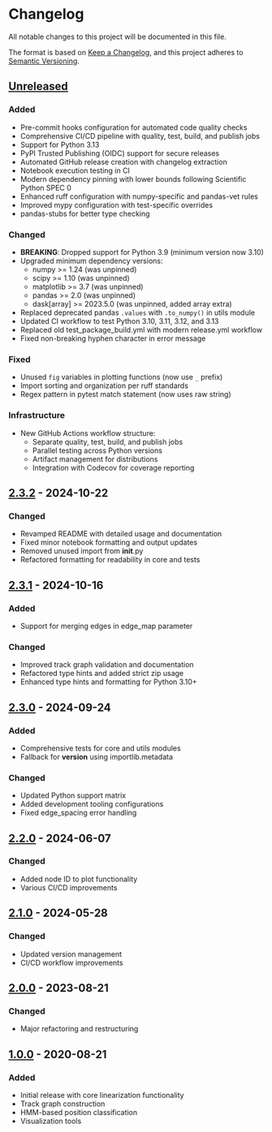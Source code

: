 # Changelog

All notable changes to this project will be documented in this file.

The format is based on [Keep a Changelog](https://keepachangelog.com/en/1.0.0/),
and this project adheres to [Semantic Versioning](https://semver.org/spec/v2.0.0.html).

## [Unreleased]

### Added
- Pre-commit hooks configuration for automated code quality checks
- Comprehensive CI/CD pipeline with quality, test, build, and publish jobs
- Support for Python 3.13
- PyPI Trusted Publishing (OIDC) support for secure releases
- Automated GitHub release creation with changelog extraction
- Notebook execution testing in CI
- Modern dependency pinning with lower bounds following Scientific Python SPEC 0
- Enhanced ruff configuration with numpy-specific and pandas-vet rules
- Improved mypy configuration with test-specific overrides
- pandas-stubs for better type checking

### Changed
- **BREAKING**: Dropped support for Python 3.9 (minimum version now 3.10)
- Upgraded minimum dependency versions:
  - numpy >= 1.24 (was unpinned)
  - scipy >= 1.10 (was unpinned)
  - matplotlib >= 3.7 (was unpinned)
  - pandas >= 2.0 (was unpinned)
  - dask[array] >= 2023.5.0 (was unpinned, added array extra)
- Replaced deprecated pandas `.values` with `.to_numpy()` in utils module
- Updated CI workflow to test Python 3.10, 3.11, 3.12, and 3.13
- Replaced old test_package_build.yml with modern release.yml workflow
- Fixed non-breaking hyphen character in error message

### Fixed
- Unused `fig` variables in plotting functions (now use `_` prefix)
- Import sorting and organization per ruff standards
- Regex pattern in pytest match statement (now uses raw string)

### Infrastructure
- New GitHub Actions workflow structure:
  - Separate quality, test, build, and publish jobs
  - Parallel testing across Python versions
  - Artifact management for distributions
  - Integration with Codecov for coverage reporting

## [2.3.2] - 2024-10-22

### Changed
- Revamped README with detailed usage and documentation
- Fixed minor notebook formatting and output updates
- Removed unused import from __init__.py
- Refactored formatting for readability in core and tests

## [2.3.1] - 2024-10-16

### Added
- Support for merging edges in edge_map parameter

### Changed
- Improved track graph validation and documentation
- Refactored type hints and added strict zip usage
- Enhanced type hints and formatting for Python 3.10+

## [2.3.0] - 2024-09-24

### Added
- Comprehensive tests for core and utils modules
- Fallback for __version__ using importlib.metadata

### Changed
- Updated Python support matrix
- Added development tooling configurations
- Fixed edge_spacing error handling

## [2.2.0] - 2024-06-07

### Changed
- Added node ID to plot functionality
- Various CI/CD improvements

## [2.1.0] - 2024-05-28

### Changed
- Updated version management
- CI/CD workflow improvements

## [2.0.0] - 2023-08-21

### Changed
- Major refactoring and restructuring

## [1.0.0] - 2020-08-21

### Added
- Initial release with core linearization functionality
- Track graph construction
- HMM-based position classification
- Visualization tools

[Unreleased]: https://github.com/LorenFrankLab/track_linearization/compare/v2.3.2...HEAD
[2.3.2]: https://github.com/LorenFrankLab/track_linearization/compare/v2.3.1...v2.3.2
[2.3.1]: https://github.com/LorenFrankLab/track_linearization/compare/v2.3.0...v2.3.1
[2.3.0]: https://github.com/LorenFrankLab/track_linearization/compare/v2.2.0...v2.3.0
[2.2.0]: https://github.com/LorenFrankLab/track_linearization/compare/v2.1.0...v2.2.0
[2.1.0]: https://github.com/LorenFrankLab/track_linearization/compare/v2.0.0...v2.1.0
[2.0.0]: https://github.com/LorenFrankLab/track_linearization/compare/v1.0.0...v2.0.0
[1.0.0]: https://github.com/LorenFrankLab/track_linearization/releases/tag/v1.0.0
